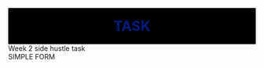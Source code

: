 # TASK
 Week 2 side hustle task
<!DOCTYPE html>
<html>
    <head>SIMPLE FORM</head>
    <style>
       
        body {
            background-color: rgb(165, 184, 146);
            background-image: url(ff411dbc1e4883125a61db9aba4660ec_screen.jpg);
            background-repeat: no-repeat;
            background-size: 100%;
            overflow: hidden;
            color: white;
            text-align: center;
            margin: 0%;
        }

        h1 {
            background-color: black;
            color: rgb(4, 27, 128);
            text-align: center;
            margin: 0%;
            padding: 20px;
            
        }
        p {
            margin: 0%;
        }
        button {
            color: white;
            background-color: black;
            font-size: 12px;
            padding: 6px;
            border-radius: 16px;
            border-color: azure;
            border: 1;
            width: 75px;
            justify-content: center;

        }
        button:hover {
            background-color: gray;
        }
        input {
            border-color: blue;
            border-radius: 16px;
            
        }
        select {
            border-color: blue;
            border-radius: 16px;
            font-size: 12px;
            justify-content: center;
            width: 75px;
        }
        fieldset {
            background-color: rgb(31, 141, 175);
            background-image: url(backgroundsTiktok\ backgrounds\ -\ Made\ with\ PosterMyWall.png);
        }

    </style>
    <Body>
        <h1>TASK</h1>
        <form onsubmit="myFunction()">
            <fieldset style>
                
                <label for="Fullname">Fullname</label>
                <br>
                <input type="text" name="Fullname" id="Fullname">
                <br>
                <label for="Email">Email</label>
                <br>
                <input type="Email" name="Email" id="Email" required>
                <br>
                <label for="Phone number">Phone number</label>
                <br>
                <input type="Phone number" name="Phone number" id="Phone number">
                <br>
                <p>Gender</p>
                <select id="Gender">
                    <option value="Male">Male</option>
                    <option value="Female">Female</option>
                  

                </select>
               
                <br>
                <label for="Password">Password</label>
                
                <input type="text" name="Password" id="Password">
                <button class="Submit">Submit</button>
                

            </fieldset>
        </form>
        <script>
            function myFunction() {
                alert ("Submitted")
            }
        </script>
    </Body>
</html>
